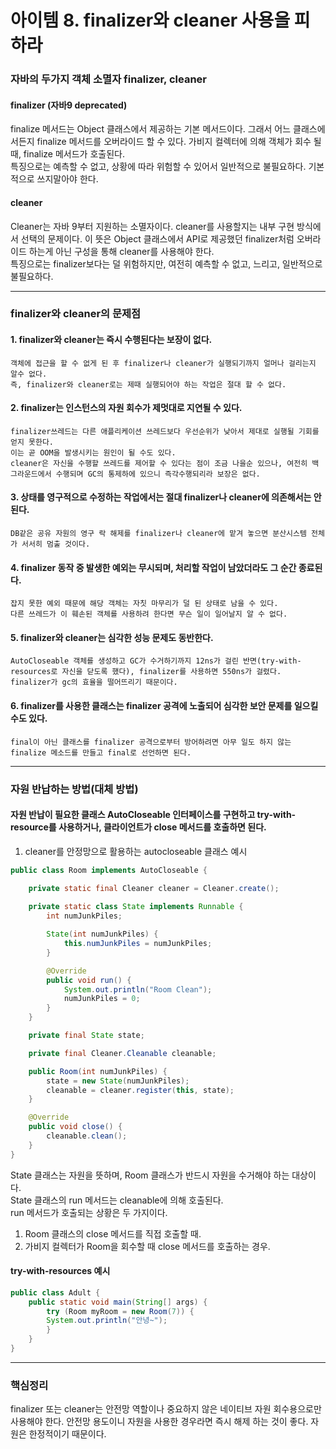 # 아이템 8. finalizer와 cleaner 사용을 피하라

### 자바의 두가지 객체 소멸자 finalizer, cleaner

#### finalizer (자바9 deprecated)   
finalize 메서드는 Object 클래스에서 제공하는 기본 메서드이다. 그래서 어느 클래스에서든지 finalize 메서드를 오버라이드 할 수 있다. 가비지 컬렉터에 의해 객체가 회수 될 때, finalize 메서드가 호출된다.   
특징으로는 예측할 수 없고, 상황에 따라 위험할 수 있어서 일반적으로 불필요하다. 기본적으로 쓰지말아야 한다.

#### cleaner
Cleaner는 자바 9부터 지원하는 소멸자이다. cleaner를 사용할지는 내부 구현 방식에서 선택의 문제이다. 이 뜻은 Object 클래스에서 API로 제공했던 finalizer처럼 오버라이드 하는게 아닌 구성을 통해 cleaner를 사용해야 한다.   
특징으로는 finalizer보다는 덜 위험하지만, 여전히 예측할 수 없고, 느리고, 일반적으로 불필요하다.

---
### finalizer와 cleaner의 문제점
#### 1. finalizer와 cleaner는 즉시 수행된다는 보장이 없다.
    객체에 접근을 할 수 없게 된 후 finalizer나 cleaner가 실행되기까지 얼머나 걸리는지 알수 없다.
    즉, finalizer와 cleaner로는 제때 실행되어야 하는 작업은 절대 할 수 없다.
#### 2. finalizer는 인스턴스의 자원 회수가 제멋대로 지연될 수 있다.
    finalizer쓰레드는 다른 애플리케이션 쓰레드보다 우선순위가 낮아서 제대로 실행될 기회를 얻지 못한다.
    이는 곧 OOM을 발생시키는 원인이 될 수도 있다.
    cleaner은 자신을 수행할 쓰레드를 제어할 수 있다는 점이 조금 나을순 있으나, 여전히 백그라운드에서 수행되며 GC의 통제하에 있으니 즉각수행되리라 보장은 없다.
#### 3. 상태를 영구적으로 수정하는 작업에서는 절대 finalizer나 cleaner에 의존해서는 안된다.
    DB같은 공유 자원의 영구 락 해제를 finalizer나 cleaner에 맡겨 놓으면 분산시스템 전체가 서서히 멈출 것이다.
#### 4. finalizer 동작 중 발생한 예외는 무시되며, 처리할 작업이 남았더라도 그 순간 종료된다.
    잡지 못한 예외 때문에 해당 객체는 자칫 마무리가 덜 된 상태로 남을 수 있다.
    다른 쓰레드가 이 훼손된 객체를 사용하려 한다면 무슨 일이 일어날지 알 수 없다.
#### 5. finalizer와 cleaner는 심각한 성능 문제도 동반한다.
    AutoCloseable 객체를 생성하고 GC가 수거하기까지 12ns가 걸린 반면(try-with-resources로 자신을 닫도록 했다), finalizer를 사용하면 550ns가 걸렸다.
    finalizer가 gc의 효율을 떨어뜨리기 때문이다.
#### 6. finalizer를 사용한 클래스는 finalizer 공격에 노출되어 심각한 보안 문제를 일으킬 수도 있다.
    final이 아닌 클래스를 finalizer 공격으로부터 방어하려면 아무 일도 하지 않는 finalize 메소드를 만들고 final로 선언하면 된다.
---
### 자원 반납하는 방법(대체 방법)
#### 자원 반납이 필요한 클래스 AutoCloseable 인터페이스를 구현하고 try-with-resource를 사용하거나, 클라이언트가 close 메서드를 호출하면 된다.
1. cleaner를 안정망으로 활용하는 autocloseable 클래스 예시
```java
public class Room implements AutoCloseable {

    private static final Cleaner cleaner = Cleaner.create();
    
    private static class State implements Runnable {
        int numJunkPiles;

        State(int numJunkPiles) {
            this.numJunkPiles = numJunkPiles;
        }

        @Override
        public void run() {
            System.out.println("Room Clean");
            numJunkPiles = 0;
        }
    }

    private final State state;

    private final Cleaner.Cleanable cleanable;

    public Room(int numJunkPiles) {
        state = new State(numJunkPiles);
        cleanable = cleaner.register(this, state);
    }

    @Override
    public void close() {
        cleanable.clean();
    }
}
```
State 클래스는 자원을 뜻하며, Room 클래스가 반드시 자원을 수거해야 하는 대상이다.   
State 클래스의 run 메서드는 cleanable에 의해 호출된다.   
run 메서드가 호출되는 상황은 두 가지이다.
1. Room 클래스의 close 메서드를 직접 호출할 때.
2. 가비지 컬렉터가 Room을 회수할 때 close 메서드를 호출하는 경우.

#### try-with-resources 예시
```java
public class Adult {
    public static void main(String[] args) {
        try (Room myRoom = new Room(7)) {
        System.out.println("안녕~");
        }
    }
}
```
---
### 핵심정리
finalizer 또는 cleaner는 안전망 역할이나 중요하지 않은 네이티브 자원 회수용으로만 사용해야 한다. 안전망 용도이니 자원을 사용한 경우라면 즉시 해제 하는 것이 좋다. 자원은 한정적이기 때문이다.